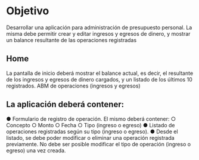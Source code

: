 # Objetivo

Desarrollar una aplicación para administración de presupuesto personal. La misma debe
permitir crear y editar ingresos y egresos de dinero, y mostrar un balance resultante de las
operaciones registradas

## Home

La pantalla de inicio deberá mostrar el balance actual, es decir, el resultante de los ingresos y
egresos de dinero cargados, y un listado de los últimos 10 registrados.
ABM de operaciones (ingresos y egresos)

## La aplicación deberá contener:

● Formulario de registro de operación. El mismo deberá contener:
○ Concepto
○ Monto
○ Fecha
○ Tipo (ingreso o egreso)
● Listado de operaciones registradas según su tipo (ingreso o egreso).
● Desde el listado, se debe poder modificar o eliminar una operación registrada
previamente. No debe ser posible modificar el tipo de operación (ingreso o egreso)
una vez creada.
